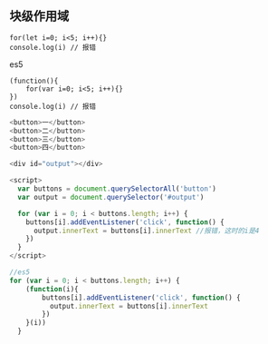 ## 块级作用域 ##

    for(let i=0; i<5; i++){}
    console.log(i) // 报错
es5

	(function(){
	    for(var i=0; i<5; i++){}
	})
	console.log(i) // 报错

```js
<button>一</button>
<button>二</button>
<button>三</button>
<button>四</button>

<div id="output"></div>

<script>
  var buttons = document.querySelectorAll('button')
  var output = document.querySelector('#output')

  for (var i = 0; i < buttons.length; i++) {
    buttons[i].addEventListener('click', function() {
      output.innerText = buttons[i].innerText //报错，这时的i是4
    })
  }
</script>

//es5
for (var i = 0; i < buttons.length; i++) {
  	(function(i){
  		buttons[i].addEventListener('click', function() {
  		  output.innerText = buttons[i].innerText
  		})
  	}(i))
  }
```


